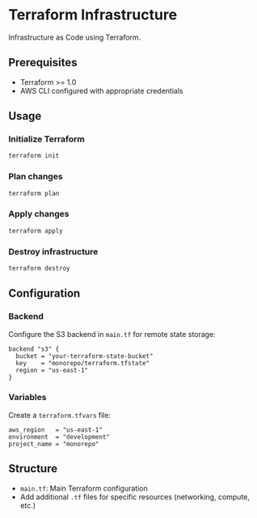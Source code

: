 # Terraform Infrastructure

Infrastructure as Code using Terraform.

## Prerequisites

- Terraform >= 1.0
- AWS CLI configured with appropriate credentials

## Usage

### Initialize Terraform

```bash
terraform init
```

### Plan changes

```bash
terraform plan
```

### Apply changes

```bash
terraform apply
```

### Destroy infrastructure

```bash
terraform destroy
```

## Configuration

### Backend

Configure the S3 backend in `main.tf` for remote state storage:

```hcl
backend "s3" {
  bucket = "your-terraform-state-bucket"
  key    = "monorepo/terraform.tfstate"
  region = "us-east-1"
}
```

### Variables

Create a `terraform.tfvars` file:

```hcl
aws_region   = "us-east-1"
environment  = "development"
project_name = "monorepo"
```

## Structure

- `main.tf`: Main Terraform configuration
- Add additional `.tf` files for specific resources (networking, compute, etc.)
